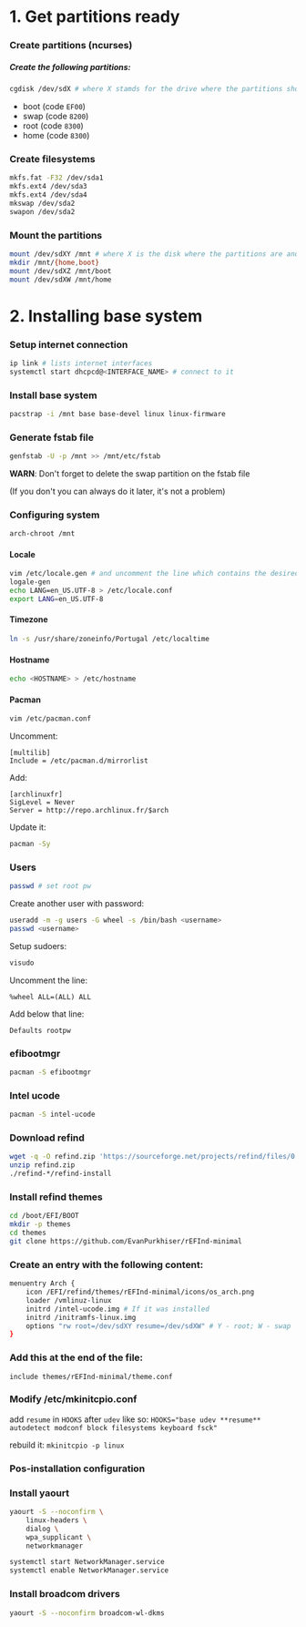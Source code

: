 # 1. Get partitions ready

### Create partitions (ncurses)
##### Create the following partitions:
```sh
cgdisk /dev/sdX # where X stamds for the drive where the partitions should be created
```

- boot (code `EF00`)
- swap (code `8200`)
- root (code `8300`)
- home (code `8300`)

### Create filesystems
```sh
mkfs.fat -F32 /dev/sda1
mkfs.ext4 /dev/sda3
mkfs.ext4 /dev/sda4
mkswap /dev/sda2
swapon /dev/sda2
```

### Mount the partitions
```sh
mount /dev/sdXY /mnt # where X is the disk where the partitions are and Y is the root device no
mkdir /mnt/{home,boot}
mount /dev/sdXZ /mnt/boot
mount /dev/sdXW /mnt/home
```

# 2. Installing base system
### Setup internet connection
```sh
ip link # lists internet interfaces
systemctl start dhcpcd@<INTERFACE_NAME> # connect to it
```

### Install base system
```sh
pacstrap -i /mnt base base-devel linux linux-firmware
```

### Generate fstab file
```sh
genfstab -U -p /mnt >> /mnt/etc/fstab
```
**WARN**: Don't forget to delete the swap partition on the fstab file

(If you don't you can always do it later, it's not a problem)

### Configuring system
```sh
arch-chroot /mnt
```

#### Locale
```sh
vim /etc/locale.gen # and uncomment the line which contains the desired locale
logale-gen
echo LANG=en_US.UTF-8 > /etc/locale.conf
export LANG=en_US.UTF-8
```
#### Timezone
```sh
ln -s /usr/share/zoneinfo/Portugal /etc/localtime
```

#### Hostname
```sh
echo <HOSTNAME> > /etc/hostname
```

#### Pacman
```sh
vim /etc/pacman.conf
```
Uncomment:
```
[multilib]
Include = /etc/pacman.d/mirrorlist
```

Add:
```
[archlinuxfr]
SigLevel = Never
Server = http://repo.archlinux.fr/$arch
```

Update it:
```sh
pacman -Sy
```

### Users
```sh
passwd # set root pw
```

Create another user with password:
```sh
useradd -m -g users -G wheel -s /bin/bash <username>
passwd <username>
```

Setup sudoers:
```sh
visudo
```
Uncomment the line:
```
%wheel ALL=(ALL) ALL
```
Add below that line:
```
Defaults rootpw
```

### efibootmgr
```sh
pacman -S efibootmgr
```

### Intel ucode
```sh
pacman -S intel-ucode
```

### Download refind
```sh
wget -q -O refind.zip 'https://sourceforge.net/projects/refind/files/0.11.3/refind-bin-0.11.3.zip/download'
unzip refind.zip
./refind-*/refind-install
```

### Install refind themes
```sh
cd /boot/EFI/BOOT
mkdir -p themes
cd themes
git clone https://github.com/EvanPurkhiser/rEFInd-minimal
```

### Create an entry with the following content:
```sh
menuentry Arch {
    icon /EFI/refind/themes/rEFInd-minimal/icons/os_arch.png
    loader /vmlinuz-linux
    initrd /intel-ucode.img # If it was installed
    initrd /initramfs-linux.img
    options "rw root=/dev/sdXY resume=/dev/sdXW" # Y - root; W - swap
}
```
### Add this at the end of the file:
`include themes/rEFInd-minimal/theme.conf`

### Modify /etc/mkinitcpio.conf
add `resume` in `HOOKS` after `udev` like so:
`HOOKS="base udev **resume** autodetect modconf block filesystems keyboard fsck"`

rebuild it:
`mkinitcpio -p linux`


### Pos-installation configuration

### Install yaourt
```sh
yaourt -S --noconfirm \
	linux-headers \
	dialog \
	wpa_supplicant \
	networkmanager

systemctl start NetworkManager.service
systemctl enable NetworkManager.service
```

### Install broadcom drivers
```sh
yaourt -S --noconfirm broadcom-wl-dkms
```
